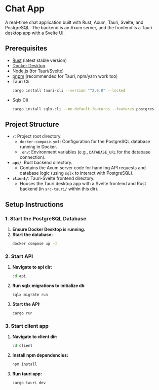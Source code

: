# Chat App

A real-time chat application built with Rust, Axum, Tauri, Svelte, and PostgreSQL. The backend is an Axum server, and the frontend is a Tauri desktop app with a Svelte UI.

## Prerequisites

- [Rust](https://www.rust-lang.org/tools/install) (latest stable version)
- [Docker Desktop](https://www.docker.com/products/docker-desktop/)
- [Node.js](https://nodejs.org/) (for Tauri/Svelte)
- [pnpm](https://pnpm.io/) (recommended for Tauri, npm/yarn work too)
- Tauri Cli
    ```bash
    cargo install tauri-cli --version "^2.0.0" --locked
    ```
- Sqlx Cli
    ```bash
    cargo install sqlx-cli --no-default-features --features postgres
    ```
## Project Structure

- **`/`**: Project root directory.
  - `docker-compose.yml`: Configuration for the PostgreSQL database running in Docker.
  - `.env`: Environment variables (e.g., `DATABASE_URL` for the database connection).
- **`api/`**: Rust backend directory.
  - Contains the Axum server code for handling API requests and database logic (using `sqlx` to interact with PostgreSQL).
- **`client/`**: Tauri-Svelte frontend directory.
  - Houses the Tauri desktop app with a Svelte frontend and Rust backend (in `src-tauri/` within this dir).

## Setup Instructions

### 1. Start the PostgreSQL Database

1. **Ensure Docker Desktop is running.**
2. **Start the database:**
   ```bash
   docker compose up -d
   ```
### 2. Start API

1. **Navigate to api dir:**
    ```bash
    cd api
    ```
2. **Run sqlx migrations to initialize db**
    ```bash
    sqlx migrate run
    ```
3. **Start the API:**
    ```bash
    cargo run
    ```
### 3. Start client app

1. **Navigate to client dir:**
    ```bash
    cd client
    ```
2. **Install npm dependencies:**
    ```bash
    npm install
    ```
3. **Run tauri app:**
    ```bash
    cargo tauri dev
    ```
